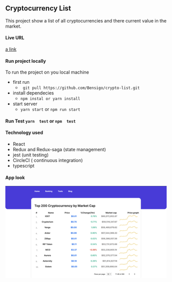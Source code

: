 ## Cryptocurrency List
This project show a list of all cryptocurrencies and there current value in the market.
#### Live URL
[a link](https://brave-heyrovsky-2c7443.netlify.com/)

#### Run project locally 
To run the project on you local machine 
 - first  run 
    - `` git pull https://github.com/Bensigo/crypto-list.git`` 
 - install dependecies
    - ``npm instal or yarn install``
 - start server
   - ``yarn start`` or ``npm run start``

#### Run Test ``yarn  test`` or ``npm  test``

#### Technology used
  - React
  - Redux and Redux-saga (state management)
  - jest (unit testing)
  - CircleCI ( continuous integration)
  - typescript

#### App look
![Image app look](./crypto.png)

